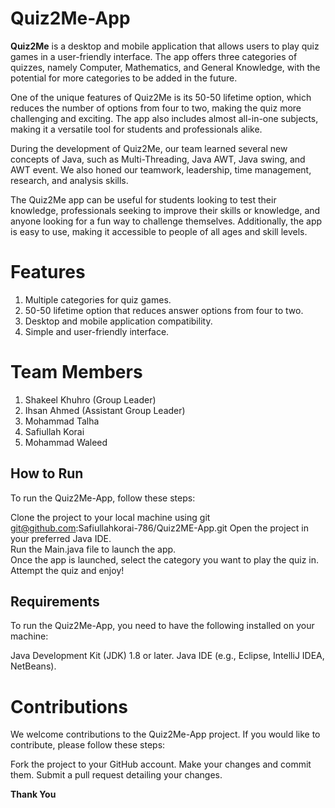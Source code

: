 # Quiz2Me-App
**Quiz2Me** is a desktop and mobile application that allows users to play quiz games in a user-friendly interface. The app offers three categories of quizzes, namely Computer, Mathematics, and General Knowledge, with the potential for more categories to be added in the future.

One of the unique features of Quiz2Me is its 50-50 lifetime option, which reduces the number of options from four to two, making the quiz more challenging and exciting. The app also includes almost all-in-one subjects, making it a versatile tool for students and professionals alike.

During the development of Quiz2Me, our team learned several new concepts of Java, such as Multi-Threading, Java AWT, Java swing, and AWT event. We also honed our teamwork, leadership, time management, research, and analysis skills.

The Quiz2Me app can be useful for students looking to test their knowledge, professionals seeking to improve their skills or knowledge, and anyone looking for a fun way to challenge themselves. Additionally, the app is easy to use, making it accessible to people of all ages and skill levels.

# Features
1. Multiple categories for quiz games.
1. 50-50 lifetime option that reduces answer options from four to two.
1. Desktop and mobile application compatibility.
1. Simple and user-friendly interface.

# Team Members
1. Shakeel Khuhro (Group Leader)
2. Ihsan Ahmed (Assistant Group Leader)
3. Mohammad Talha
4. Safiullah Korai
5. Mohammad Waleed

## How to Run
To run the Quiz2Me-App, follow these steps:

Clone the project to your local machine using git git@github.com:Safiullahkorai-786/Quiz2ME-App.git
Open the project in your preferred Java IDE.<br>
Run the Main.java file to launch the app.<br>
Once the app is launched, select the category you want to play the quiz in.<br>
Attempt the quiz and enjoy!

## Requirements
To run the Quiz2Me-App, you need to have the following installed on your machine:

Java Development Kit (JDK) 1.8 or later.
Java IDE (e.g., Eclipse, IntelliJ IDEA, NetBeans).

# Contributions
We welcome contributions to the Quiz2Me-App project. If you would like to contribute, please follow these steps:

Fork the project to your GitHub account.
Make your changes and commit them.
Submit a pull request detailing your changes.

**Thank You**
